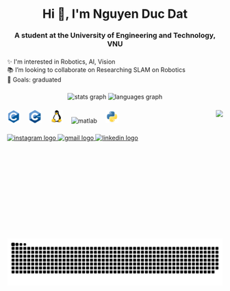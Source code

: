 
<h1 align="center">Hi 👋, I'm Nguyen Duc Dat</h1>
<h3 align="center">A student at the University of Engineering and Technology, VNU</h3>

###

<p align="left">✨ I'm interested in Robotics, AI, Vision <br>📚 I’m looking to collaborate on Researching SLAM on Robotics <br>🎯 Goals: graduated <br></p>

###

<div align="center">
  <img src="https://github-readme-stats.vercel.app/api?username=d4zdut&hide_title=false&hide_rank=false&show_icons=true&include_all_commits=true&count_private=true&disable_animations=false&theme=dracula&locale=en&hide_border=false" height="150" alt="stats graph" />
  <img src="https://github-readme-stats.vercel.app/api/top-langs/?username=d4zdut&locale=en&hide_title=false&layout=compact&card_width=320&langs_count=5&theme=dracula&hide_border=false" height="150" alt="languages graph" />
</div>

###

<img align="right" height="300" src="https://lh4.googleusercontent.com/proxy/fvf-3amxUMHtjL9LQbiadGdvwUjjEM4GlcwtUCSjCMQGhSyCorvh-5n15eapHPoIHyWtlDF1SXCwrFZrnYig" />

###

<div align="left">
  <img src="https://raw.githubusercontent.com/devicons/devicon/master/icons/c/c-original.svg" alt="c" height="30"/>
  <img width="12"/>
  <img src="https://raw.githubusercontent.com/devicons/devicon/master/icons/cplusplus/cplusplus-original.svg" alt="cplusplus" height="30"/>
  <img width="12"/>
  <img src="https://raw.githubusercontent.com/devicons/devicon/master/icons/linux/linux-original.svg" alt="linux" height="30"/>
  <img width="12"/>
  <img src="https://upload.wikimedia.org/wikipedia/commons/2/21/Matlab_Logo.png" alt="matlab" height="30"/>
  <img width="12"/>
  <img src="https://raw.githubusercontent.com/devicons/devicon/master/icons/python/python-original.svg" alt="python" height="30"/>
  <img width="12"/>
</div>

###

<div align="left">
  <a href="https://www.instagram.com/duck_d4z/" target="_blank">
    <img src="https://img.shields.io/static/v1?message=Instagram&logo=instagram&label=&color=E4405F&logoColor=white&labelColor=&style=for-the-badge" height="25" alt="instagram logo"  />
  </a>
  <a href="mailto:ngducdat.rb@gmail.com">
    <img src="https://img.shields.io/static/v1?message=Gmail&logo=gmail&label=&color=D14836&logoColor=white&labelColor=&style=for-the-badge" height="25" alt="gmail logo"  />
  </a>
  <a href="https://www.linkedin.com/in/đùn-đụt-nguyễn-b07895250/" target="_blank">
    <img src="https://img.shields.io/static/v1?message=LinkedIn&logo=linkedin&label=&color=0077B5&logoColor=white&labelColor=&style=for-the-badge" height="25" alt="linkedin logo"  />
  </a>
</div>

###

<br clear="both">

<img src="https://raw.githubusercontent.com/Platane/snk/output/github-contribution-grid-snake.svg" alt="Snake animation" />

###
